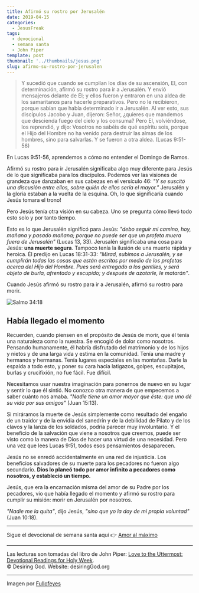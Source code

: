 ```yaml
---
title: Afirmó su rostro por Jerusalén
date: 2019-04-15
categories:
  - JesusFreak
tags:
  - devocional
  - semana santa
  - John Piper
template: post
thumbnail: '../thumbnails/jesus.png'
slug: afirmo-su-rostro-por-jerusalen
---
```


>  Y sucedió que cuando se cumplían los días de su ascensión, El, con determinación, afirmó su rostro para ir a Jerusalén. Y envió mensajeros delante de El; y ellos fueron y entraron en una aldea de los samaritanos para hacerle preparativos. Pero no le recibieron, porque sabían que había determinado ir a Jerusalén. Al ver esto, sus discípulos Jacobo y Juan, dijeron: Señor, ¿quieres que mandemos que descienda fuego del cielo y los consuma? Pero El, volviéndose, los reprendió, y dijo: Vosotros no sabéis de qué espíritu sois, porque el Hijo del Hombre no ha venido para destruir las almas de los hombres, sino para salvarlas. Y se fueron a otra aldea. (Lucas 9:51-56)

En Lucas 9:51-56, aprendemos a cómo no entender el Domingo de Ramos.

Afirmó su rostro para ir Jerusalén significaba algo muy diferente para Jesús de lo que significaba para los discípulos. Podemos ver las visiones de grandeza que danzaban en sus cabezas en el versículo 46: _"Y se suscitó una discusión entre ellos, sobre quién de ellos sería el mayor."_ Jerusalén y la gloria estaban a la vuelta de la esquina. Oh, lo que significaría cuando Jesús tomara el trono!

Pero Jesús tenía otra visión en su cabeza. Uno se pregunta cómo llevó todo esto solo y por tanto tiempo.

Esto es lo que Jerusalén significó para Jesús: _"debo seguir mi camino, hoy, mañana y pasado mañana; porque no puede ser que un profeta muera fuera de Jerusalén"_ (Lucas 13, 33). Jerusalén significaba una cosa para Jesús: **una muerte segura**. Tampoco tenía la ilusión de una muerte rápida y heroica. Él predijo en Lucas 18:31-33: _"Mirad, subimos a Jerusalén, y se cumplirán todas las cosas que están escritas por medio de los profetas acerca del Hijo del Hombre. Pues será entregado a los gentiles, y será objeto de burla, afrentado y escupido; y después de azotarle, le matarán"_.

Cuando Jesús afirmó su rostro para ir a Jerusalén, afirmó su rostro para morir.

![Salmo 34:18](https://i.imgur.com/vOvkv7U.jpg)

## Había llegado el momento

Recuerden, cuando piensen en el propósito de Jesús de morir, que él tenía una naturaleza como la nuestra. Se encogió de dolor como nosotros. Pensando humanamente, él habría disfrutado del matrimonio y de los hijos y nietos y de una larga vida y estima en la comunidad. Tenía una madre y hermanos y hermanas. Tenía lugares especiales en las montañas. Darle la espalda a todo esto, y poner su cara hacia latigazos, golpes, escupitajos, burlas y crucifixión, no fue fácil. Fue difícil.

Necesitamos usar nuestra imaginación para ponernos de nuevo en su lugar y sentir lo que él sintió. No conozco otra manera de que empecemos a saber cuánto nos amaba. _"Nadie tiene un amor mayor que éste: que uno dé su vida por sus amigos"_ (Juan 15:13).

Si miráramos la muerte de Jesús simplemente como resultado del engaño de un traidor y de la envidia del sanedrín y de la debilidad de Pilato y de los clavos y la lanza de los soldados, podría parecer muy involuntario. Y el beneficio de la salvación que viene a nosotros que creemos, puede ser visto como la manera de Dios de hacer una virtud de una necesidad. Pero una vez que lees Lucas 9:51, todos esos pensamientos desaparecen.

Jesús no se enredó accidentalmente en una red de injusticia. Los beneficios salvadores de su muerte para los pecadores no fueron algo secundario. **Dios lo planeó todo por amor infinito a pecadores como nosotros, y estableció un tiempo.**

Jesús, que era la encarnación misma del amor de su Padre por los pecadores, vio que había llegado el momento y afirmó su rostro para cumplir su misión: morir en Jerusalén por nosotros.

_"Nadie me la quita"_, dijo Jesús, _"sino que yo la doy de mi propia voluntad"_ (Juan 10:18).

---

Sigue el devocional de semana santa aquí 👉 [Amor al máximo](/amor-al-maximo)

---

Las lecturas son tomadas del libro de John Piper: [Love to the Uttermost: Devotional Readings for Holy Week](https://www.desiringgod.org/books/love-to-the-uttermost).<br>
© Desiring God. Website: desiringGod.org

---

Imagen por [Fullofeyes](https://www.fullofeyes.com/project/psalm-3418/)
